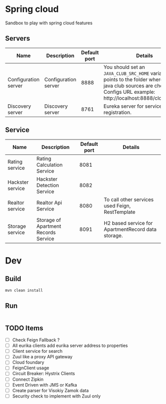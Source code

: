 # Spring cloud
Sandbox to play with spring cloud features

## Servers

| Name                 | Description               | Default port | Details                                            |
|----------------------|---------------------------|--------------|----------------------------------------------------|
| Configuration server | Configuration server | 8888 | You should set an `JAVA_CLUB_SRC_HOME` variable which points to the folder where your java club sources are checked out. <br/>Configs URL example: http://localhost:8888/cloud/master |
| Discovery server | Discovery server | 8761 | Eureka server for services registration. |


## Service
| Name                 | Description                 | Default port | Details                                          |
|----------------------|-----------------------------|--------------|--------------------------------------------------|
| Rating service | Rating Calculation Service | 8081 | |
| Hackster service| Hackster Detection Service | 8082| |
| Realtor service| Realtor Api Service | 8080| To call other services used Feign, RestTemplate |
| Storage service| Storage of Apartment Records Service | 8091| H2 based service for ApartmentRecord data storage. |


# Dev

## Build

```bash
mvn clean install
```

## Run

```bash

```
## TODO Items
- [ ] Check Feign Fallback ?
- [ ] All eurika clients add eurika server address to properties
- [ ] Client service for search
- [ ] Zuul like a proxy API gateway
- [ ] Cloud foundary
- [ ] FeignClient usage
- [ ] Circuit Breaker: Hystrix Clients
- [ ] Connect Zipkin
- [ ] Event Driven with JMS or Kafka
- [ ] Create parser for Visokiy Zamok data
- [ ] Security check to implement with Zuul only
